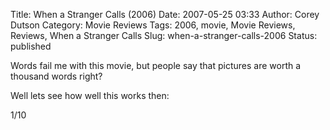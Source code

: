 Title: When a Stranger Calls (2006)
Date: 2007-05-25 03:33
Author: Corey Dutson
Category: Movie Reviews
Tags: 2006, movie, Movie Reviews, Reviews, When a Stranger Calls
Slug: when-a-stranger-calls-2006
Status: published

Words fail me with this movie, but people say that pictures are worth a
thousand words right?

Well lets see how well this works then:

1/10
